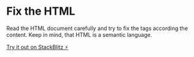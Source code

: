 # Fix the HTML

Read the HTML document carefully and try to fix the tags according the content. Keep in mind, that HTML is a semantic language.

[Try it out on StackBlitz ⚡️](https://stackblitz.com/~/github.com/fknipp/sdfds-fix-the-html)
